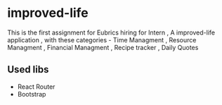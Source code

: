 # improved-life
This is the first assignment for Eubrics hiring for Intern , A improved-life application , with these categories - Time Managment , Resource Managment , Financial Managment , Recipe tracker , Daily Quotes 


## Used libs 
- React Router 
- Bootstrap